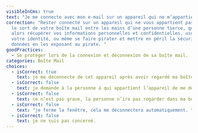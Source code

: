 ```yaml
---
visibleInCms: true
text: "Je me connecte avec mon e-mail sur un appareil qui ne m’appartient pas :"
correction: "Rester connecté sur un appareil qui ne vous appartient pas, laisse
  le sort de votre boîte mail entre les mains d’une personne tierce, qui peut
  alors récupérer vos informations personnelles et confidentielles, usurper
  votre identité, ou même se faire pirater et mettre en péril la sécurité de vos
  données en les exposant au pirate. "
goodPractices:
  - Se protéger lors de la connexion et déconnexion de sa boîte mail.
categories: Boîte Mail
choices:
  - isCorrect: true
    text: je me déconnecte de cet appareil après avoir regardé ma boîte mail.
  - isCorrect: false
    text: je demande à la personne à qui appartient l’appareil de me déconnecter.
  - isCorrect: false
    text: ce n’est pas grave, la personne n’ira pas regarder dans ma boîte mail.
  - isCorrect: false
    text: "je ferme la fenêtre, cela me déconnectera automatiquement. "
  - isCorrect: false
    text: je ne suis pas concerné.
---
```


